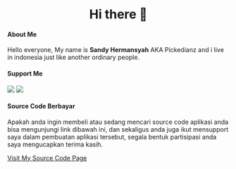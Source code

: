 <h1 align="center">Hi there 👋</h1>

<h4 align="left">About Me</h4>
<p>Hello everyone, My name is <b>Sandy Hermansyah</b> AKA Pickedianz and i live in indonesia just like another ordinary people.</p>

<h4 align="left">Support Me</h4>
<a href="https://saweria.co/pickedianz"><img src="https://user-images.githubusercontent.com/30236529/125119369-32591e80-e11b-11eb-9f93-c93e7a9fb779.png"></a>
<a href="https://trakteer.id/pickedianz"><img src="https://user-images.githubusercontent.com/30236529/126056186-2b89f3eb-d6a8-4e2d-b840-befb4f8362fd.png"></a>

<h4 align="left">Source Code Berbayar</h4>
<p>Apakah anda ingin membeli atau sedang mencari source code aplikasi anda bisa mengunjungi link dibawah ini,
  dan sekaligus anda juga ikut mensupport saya dalam pembuatan aplikasi tersebut, segala bentuk partisipasi anda saya mengucapkan terima kasih.</p>
<a href="https://trakteer.id/pickedianz/showcase?category=software">Visit My Source Code Page<a/>
